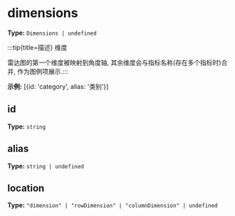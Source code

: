 # dimensions

**Type:** `Dimensions | undefined`

:::tip{title=描述}
维度



雷达图的第一个维度被映射到角度轴, 其余维度会与指标名称(存在多个指标时)合并, 作为图例项展示.:::


 

**示例:**
[{id: 'category', alias: '类别'}]


 


## id

**Type:** `string`

## alias

**Type:** `string | undefined`

## location

**Type:** `"dimension" | "rowDimension" | "columnDimension" | undefined`

